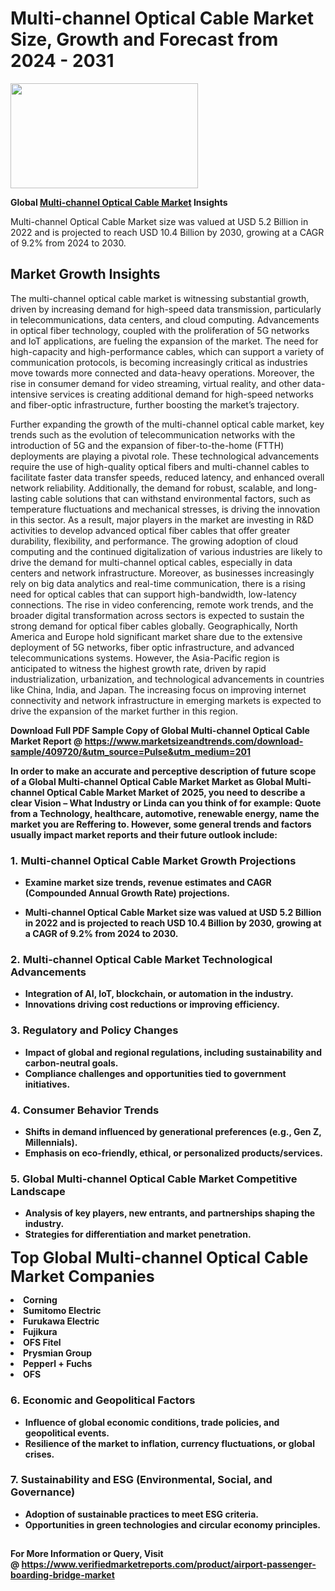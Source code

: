 <H1>Multi-channel Optical Cable Market Size, Growth and Forecast from 2024 - 2031</H1><img class="aligncenter size-medium wp-image-584254" src="https://thirdeyenews.in/wp-content/uploads/2024/09/Global-Market-Research-300x168.jpeg" alt="" width="300" height="168" /><p><strong>Global&nbsp;<a href="https://www.marketsizeandtrends.com/download-sample/409720/&amp;utm_source=Pulse&amp;utm_medium=201">Multi-channel Optical Cable Market</a> Insights</strong></p><p>Multi-channel Optical Cable Market size was valued at USD 5.2 Billion in 2022 and is projected to reach USD 10.4 Billion by 2030, growing at a CAGR of 9.2% from 2024 to 2030.</p><p><h2>Market Growth Insights</h2> <p>The multi-channel optical cable market is witnessing substantial growth, driven by increasing demand for high-speed data transmission, particularly in telecommunications, data centers, and cloud computing. Advancements in optical fiber technology, coupled with the proliferation of 5G networks and IoT applications, are fueling the expansion of the market. The need for high-capacity and high-performance cables, which can support a variety of communication protocols, is becoming increasingly critical as industries move towards more connected and data-heavy operations. Moreover, the rise in consumer demand for video streaming, virtual reality, and other data-intensive services is creating additional demand for high-speed networks and fiber-optic infrastructure, further boosting the market’s trajectory.</p> <p><strong></strong></p> <p>Further expanding the growth of the multi-channel optical cable market, key trends such as the evolution of telecommunication networks with the introduction of 5G and the expansion of fiber-to-the-home (FTTH) deployments are playing a pivotal role. These technological advancements require the use of high-quality optical fibers and multi-channel cables to facilitate faster data transfer speeds, reduced latency, and enhanced overall network reliability. Additionally, the demand for robust, scalable, and long-lasting cable solutions that can withstand environmental factors, such as temperature fluctuations and mechanical stresses, is driving the innovation in this sector. As a result, major players in the market are investing in R&D activities to develop advanced optical fiber cables that offer greater durability, flexibility, and performance. The growing adoption of cloud computing and the continued digitalization of various industries are likely to drive the demand for multi-channel optical cables, especially in data centers and network infrastructure. Moreover, as businesses increasingly rely on big data analytics and real-time communication, there is a rising need for optical cables that can support high-bandwidth, low-latency connections. The rise in video conferencing, remote work trends, and the broader digital transformation across sectors is expected to sustain the strong demand for optical fiber cables globally. Geographically, North America and Europe hold significant market share due to the extensive deployment of 5G networks, fiber optic infrastructure, and advanced telecommunications systems. However, the Asia-Pacific region is anticipated to witness the highest growth rate, driven by rapid industrialization, urbanization, and technological advancements in countries like China, India, and Japan. The increasing focus on improving internet connectivity and network infrastructure in emerging markets is expected to drive the expansion of the market further in this region.</p> <p><strong></p><p><span class=""><strong>Download Full PDF Sample Copy of Global Multi-channel Optical Cable Market Report</strong> @ <a href="https://www.marketsizeandtrends.com/download-sample/409720/&amp;utm_source=Pulse&amp;utm_medium=201" target="_blank">https://www.marketsizeandtrends.com/download-sample/409720/&amp;utm_source=Pulse&amp;utm_medium=201</a></span></p><p>In order to make an accurate and perceptive description of future scope of a Global&nbsp;Multi-channel Optical Cable Market Market as Global&nbsp;Multi-channel Optical Cable Market Market of 2025, you need to describe a clear Vision &ndash; What Industry or Linda can you think of for example: Quote from a Technology, healthcare, automotive, renewable energy, name the market you are Reffering to. However, some general trends and factors usually impact market reports and their future outlook include:</p><h3>1.&nbsp;<strong>Multi-channel Optical Cable Market Growth Projections</strong></h3><ul><li>Examine market size trends, revenue estimates and CAGR (Compounded Annual Growth Rate) projections.</li><li><p>Multi-channel Optical Cable Market size was valued at USD 5.2 Billion in 2022 and is projected to reach USD 10.4 Billion by 2030, growing at a CAGR of 9.2% from 2024 to 2030.</p></li></ul><h3>2.&nbsp;<strong>Multi-channel Optical Cable Market Technological Advancements</strong></h3><ul><li>Integration of AI, IoT, blockchain, or automation in the industry.</li><li>Innovations driving cost reductions or improving efficiency.</li></ul><h3>3.&nbsp;<strong>Regulatory and Policy Changes</strong></h3><ul><li>Impact of global and regional regulations, including sustainability and carbon-neutral goals.</li><li>Compliance challenges and opportunities tied to government initiatives.</li></ul><h3>4.&nbsp;<strong>Consumer Behavior Trends</strong></h3><ul><li>Shifts in demand influenced by generational preferences (e.g., Gen Z, Millennials).</li><li>Emphasis on eco-friendly, ethical, or personalized products/services.</li></ul><h3>5.&nbsp;<strong>Global Multi-channel Optical Cable Market Competitive Landscape</strong></h3><ul><li>Analysis of key players, new entrants, and partnerships shaping the industry.</li><li>Strategies for differentiation and market penetration.</li></ul><p data-pm-slice="1 1 []"><span style="color: inherit; font-family: inherit; font-size: 25px;">Top Global Multi-channel Optical Cable Market Companies</span></p><div class="" data-test-id=""><p><li>Corning</li><li> Sumitomo Electric</li><li> Furukawa Electric</li><li> Fujikura</li><li> OFS Fitel</li><li> Prysmian Group</li><li> Pepperl + Fuchs</li><li> OFS</li></p></div><h3>6.&nbsp;<strong>Economic and Geopolitical Factors</strong></h3><ul><li>Influence of global economic conditions, trade policies, and geopolitical events.</li><li>Resilience of the market to inflation, currency fluctuations, or global crises.</li></ul><h3>7.&nbsp;<strong>Sustainability and ESG (Environmental, Social, and Governance)</strong></h3><ul><li>Adoption of sustainable practices to meet ESG criteria.</li><li>Opportunities in green technologies and circular economy principles.</li></ul><h2><strong style="font-size: 14px;">For More Information or Query, Visit @&nbsp;</strong><a style="background-color: #ffffff; font-size: 14px;" href="https://www.marketsizeandtrends.com/report/multi-channel-optical-cable-market/" target="_blank">https://www.verifiedmarketreports.com/product/airport-passenger-boarding-bridge-market</a></h2>
